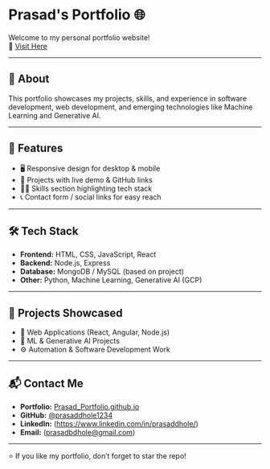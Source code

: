 # Prasad's Portfolio 🌐  

Welcome to my personal portfolio website!  
🔗 [Visit Here](https://prasaddhole1234.github.io/Prasad_Portfolio.github.io/)  

---

## 📌 About  
This portfolio showcases my projects, skills, and experience in software development, web development, and emerging technologies like Machine Learning and Generative AI.  

---

## 🚀 Features  
- 🖥️ Responsive design for desktop & mobile  
- 📂 Projects with live demo & GitHub links  
- 🧑‍💻 Skills section highlighting tech stack  
- 📞 Contact form / social links for easy reach  

---

## 🛠️ Tech Stack  
- **Frontend:** HTML, CSS, JavaScript, React  
- **Backend:** Node.js, Express  
- **Database:** MongoDB / MySQL (based on project)  
- **Other:** Python, Machine Learning, Generative AI (GCP)  

---

## 📂 Projects Showcased  
- 🌟 Web Applications (React, Angular, Node.js)  
- 🤖 ML & Generative AI Projects  
- ⚙️ Automation & Software Development Work  

---

## 📬 Contact Me  
- **Portfolio:** [Prasad_Portfolio.github.io](https://prasaddhole1234.github.io/Prasad_Portfolio.github.io/)  
- **GitHub:** [@prasaddhole1234](https://github.com/prasaddhole1234)  
- **LinkedIn:** (https://www.linkedin.com/in/prasaddhole/)
- **Email:** (prasadbdhole@gmail.com) 

---

⭐ If you like my portfolio, don’t forget to star the repo!  
